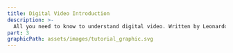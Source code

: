```yaml
---
title: Digital Video Introduction
description: >-
  All you need to know to understand digital video. Written by Leonardo Moreira.
part: 3
graphicPath: assets/images/tutorial_graphic.svg
---
```


